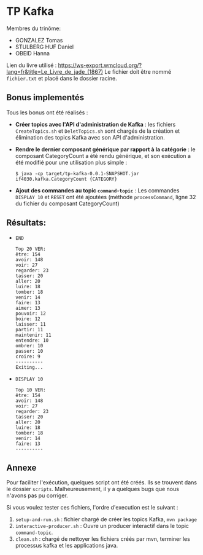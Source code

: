 # TP Kafka

Membres du trinôme:
- GONZALEZ Tomas
- STULBERG HUF Daniel
- OBEID Hanna

Lien du livre utilisé : https://ws-export.wmcloud.org/?lang=fr&title=Le_Livre_de_jade_(1867)
Le fichier doit être nommé `fichier.txt` et placé dans le dossier racine.

## Bonus implementés

Tous les bonus ont été réalisés : 
- **Créer topics avec l'API d'administration de Kafka** : les fichiers `CreateTopics.sh` et `DeletTopics.sh` sont chargés de la création et élimination des topics Kafka avec son API d'administration.
- **Rendre le dernier composant générique par rapport à la catégorie** : le composant CategoryCount a été rendu générique, et son exécution a été modifié pour une utilisation plus simple :

  `$ java -cp target/tp-kafka-0.0.1-SNAPSHOT.jar if4030.kafka.CategoryCount {CATEGORY}`

- **Ajout des commandes au topic `command-topic`** : Les commandes `DISPLAY 10` et `RESET` ont été ajoutées (méthode `processCommand`, ligne 32 du fichier du composant CategoryCount)



## Résultats:

- `END`

      Top 20 VER:
      être: 154
      avoir: 148
      voir: 27
      regarder: 23
      tasser: 20
      aller: 20
      luire: 18
      tomber: 18
      venir: 14
      faire: 13
      aimer: 13
      pouvoir: 12
      boire: 12
      laisser: 11
      partir: 11
      maintenir: 11
      entendre: 10
      ombrer: 10
      passer: 10
      croire: 9
      ----------
      Exiting...
- `DISPLAY 10`
  
      Top 10 VER:
      être: 154
      avoir: 148
      voir: 27
      regarder: 23
      tasser: 20
      aller: 20
      luire: 18
      tomber: 18
      venir: 14
      faire: 13
      ----------

## Annexe

Pour faciliter l'exécution, quelques script ont été créés. Ils se trouvent dans le dossier `scripts`. Malheureusement, il y a quelques bugs que nous n'avons pas pu corriger.

Si vous voulez tester ces fichiers, l'ordre d'execution est le suivant :
1. `setup-and-run.sh` : fichier chargé de créer les topics Kafka, `mvn package` 
2. `interactive-producer.sh` : Ouvre un producer interactif dans le topic `command-topic`.
3. `clean.sh` : chargé de nettoyer les fichiers créés par mvn, terminer les processus kafka et les applications java.
